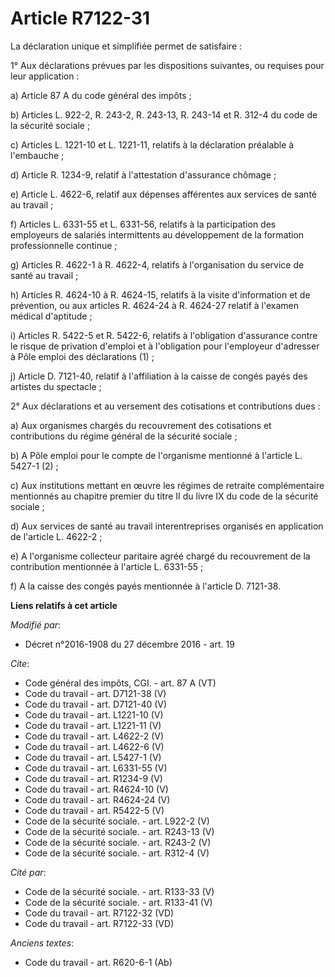 # Article R7122-31

La déclaration unique et simplifiée permet de satisfaire : 

1° Aux déclarations prévues par les dispositions suivantes, ou requises pour leur application : 

a) Article 87 A du code général des impôts ; 

b) Articles L. 922-2, R. 243-2, R. 243-13, R. 243-14 et R. 312-4 du code de la sécurité sociale ; 

c) Articles L. 1221-10 et L. 1221-11, relatifs à la déclaration préalable à l'embauche ; 

d) Article R. 1234-9, relatif à l'attestation d'assurance chômage ; 

e) Article L. 4622-6, relatif aux dépenses afférentes aux services de santé au travail ; 

f) Articles L. 6331-55 et L. 6331-56, relatifs à la participation des employeurs de salariés intermittents au développement
de la formation professionnelle continue ; 

g) Articles R. 4622-1 à R. 4622-4, relatifs à l'organisation du service de santé au travail ; 

h) Articles R. 4624-10 à R. 4624-15, relatifs à la visite d'information et de prévention, ou aux articles R. 4624-24 à R.
4624-27 relatif à l'examen médical d'aptitude ;

i) Articles R. 5422-5 et R. 5422-6, relatifs à l'obligation d'assurance contre le risque de privation d'emploi et à
l'obligation pour l'employeur d'adresser à Pôle emploi des déclarations (1) ; 

j) Article D. 7121-40, relatif à l'affiliation à la caisse de congés payés des artistes du spectacle ; 

2° Aux déclarations et au versement des cotisations et contributions dues : 

a) Aux organismes chargés du recouvrement des cotisations et contributions du régime général de la sécurité sociale ; 

b) A Pôle emploi pour le compte de l'organisme mentionné à l'article L. 5427-1 (2) ; 

c) Aux institutions mettant en œuvre les régimes de retraite complémentaire mentionnés au chapitre premier du titre II du
livre IX du code de la sécurité sociale ; 

d) Aux services de santé au travail interentreprises organisés en application de l'article L. 4622-2 ; 

e) A l'organisme collecteur paritaire agréé chargé du recouvrement de la contribution mentionnée à l'article L. 6331-55 ; 

f) A la caisse des congés payés mentionnée à l'article D. 7121-38.

**Liens relatifs à cet article**

_Modifié par_:

  - Décret n°2016-1908 du 27 décembre 2016 - art. 19

_Cite_:

  - Code général des impôts, CGI. - art. 87 A (VT)
  - Code du travail - art. D7121-38 (V)
  - Code du travail - art. D7121-40 (V)
  - Code du travail - art. L1221-10 (V)
  - Code du travail - art. L1221-11 (V)
  - Code du travail - art. L4622-2 (V)
  - Code du travail - art. L4622-6 (V)
  - Code du travail - art. L5427-1 (V)
  - Code du travail - art. L6331-55 (V)
  - Code du travail - art. R1234-9 (V)
  - Code du travail - art. R4624-10 (V)
  - Code du travail - art. R4624-24 (V)
  - Code du travail - art. R5422-5 (V)
  - Code de la sécurité sociale. - art. L922-2 (V)
  - Code de la sécurité sociale. - art. R243-13 (V)
  - Code de la sécurité sociale. - art. R243-2 (V)
  - Code de la sécurité sociale. - art. R312-4 (V)

_Cité par_:

  - Code de la sécurité sociale. - art. R133-33 (V)
  - Code de la sécurité sociale. - art. R133-41 (V)
  - Code du travail - art. R7122-32 (VD)
  - Code du travail - art. R7122-33 (VD)

_Anciens textes_:

  - Code du travail - art. R620-6-1 (Ab)
